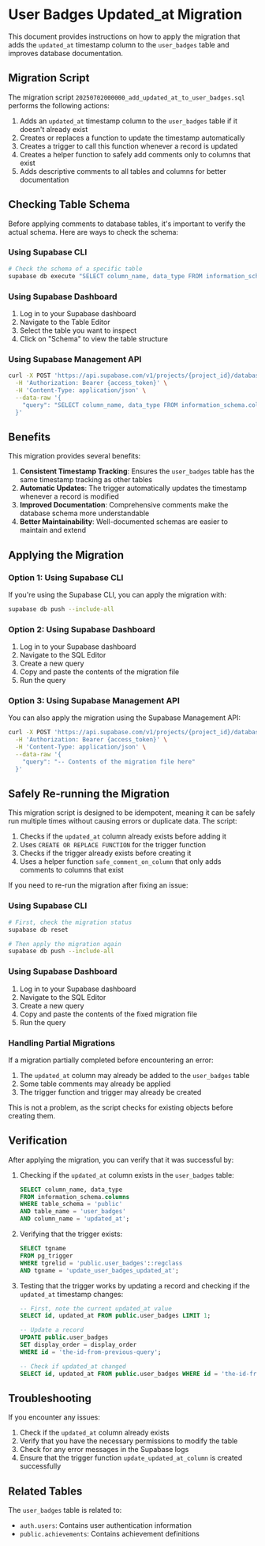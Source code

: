 # User Badges Updated_at Migration

This document provides instructions on how to apply the migration that adds the `updated_at` timestamp column to the `user_badges` table and improves database documentation.

## Migration Script

The migration script `20250702000000_add_updated_at_to_user_badges.sql` performs the following actions:

1. Adds an `updated_at` timestamp column to the `user_badges` table if it doesn't already exist
2. Creates or replaces a function to update the timestamp automatically
3. Creates a trigger to call this function whenever a record is updated
4. Creates a helper function to safely add comments only to columns that exist
5. Adds descriptive comments to all tables and columns for better documentation

## Checking Table Schema

Before applying comments to database tables, it's important to verify the actual schema. Here are ways to check the schema:

### Using Supabase CLI

```bash
# Check the schema of a specific table
supabase db execute "SELECT column_name, data_type FROM information_schema.columns WHERE table_schema = 'public' AND table_name = 'achievements' ORDER BY ordinal_position;"
```

### Using Supabase Dashboard

1. Log in to your Supabase dashboard
2. Navigate to the Table Editor
3. Select the table you want to inspect
4. Click on "Schema" to view the table structure

### Using Supabase Management API

```bash
curl -X POST 'https://api.supabase.com/v1/projects/{project_id}/database/query' \
  -H 'Authorization: Bearer {access_token}' \
  -H 'Content-Type: application/json' \
  --data-raw '{
    "query": "SELECT column_name, data_type FROM information_schema.columns WHERE table_schema = '\''public'\'' AND table_name = '\''achievements'\'' ORDER BY ordinal_position;"
  }'
```

## Benefits

This migration provides several benefits:

1. **Consistent Timestamp Tracking**: Ensures the `user_badges` table has the same timestamp tracking as other tables
2. **Automatic Updates**: The trigger automatically updates the timestamp whenever a record is modified
3. **Improved Documentation**: Comprehensive comments make the database schema more understandable
4. **Better Maintainability**: Well-documented schemas are easier to maintain and extend

## Applying the Migration

### Option 1: Using Supabase CLI

If you're using the Supabase CLI, you can apply the migration with:

```bash
supabase db push --include-all
```

### Option 2: Using Supabase Dashboard

1. Log in to your Supabase dashboard
2. Navigate to the SQL Editor
3. Create a new query
4. Copy and paste the contents of the migration file
5. Run the query

### Option 3: Using Supabase Management API

You can also apply the migration using the Supabase Management API:

```bash
curl -X POST 'https://api.supabase.com/v1/projects/{project_id}/database/query' \
  -H 'Authorization: Bearer {access_token}' \
  -H 'Content-Type: application/json' \
  --data-raw '{
    "query": "-- Contents of the migration file here"
  }'
```

## Safely Re-running the Migration

This migration script is designed to be idempotent, meaning it can be safely run multiple times without causing errors or duplicate data. The script:

1. Checks if the `updated_at` column already exists before adding it
2. Uses `CREATE OR REPLACE FUNCTION` for the trigger function
3. Checks if the trigger already exists before creating it
4. Uses a helper function `safe_comment_on_column` that only adds comments to columns that exist

If you need to re-run the migration after fixing an issue:

### Using Supabase CLI

```bash
# First, check the migration status
supabase db reset

# Then apply the migration again
supabase db push --include-all
```

### Using Supabase Dashboard

1. Log in to your Supabase dashboard
2. Navigate to the SQL Editor
3. Create a new query
4. Copy and paste the contents of the fixed migration file
5. Run the query

### Handling Partial Migrations

If a migration partially completed before encountering an error:

1. The `updated_at` column may already be added to the `user_badges` table
2. Some table comments may already be applied
3. The trigger function and trigger may already be created

This is not a problem, as the script checks for existing objects before creating them.

## Verification

After applying the migration, you can verify that it was successful by:

1. Checking if the `updated_at` column exists in the `user_badges` table:

   ```sql
   SELECT column_name, data_type
   FROM information_schema.columns
   WHERE table_schema = 'public'
   AND table_name = 'user_badges'
   AND column_name = 'updated_at';
   ```

2. Verifying that the trigger exists:

   ```sql
   SELECT tgname
   FROM pg_trigger
   WHERE tgrelid = 'public.user_badges'::regclass
   AND tgname = 'update_user_badges_updated_at';
   ```

3. Testing that the trigger works by updating a record and checking if the `updated_at` timestamp changes:

   ```sql
   -- First, note the current updated_at value
   SELECT id, updated_at FROM public.user_badges LIMIT 1;

   -- Update a record
   UPDATE public.user_badges
   SET display_order = display_order
   WHERE id = 'the-id-from-previous-query';

   -- Check if updated_at changed
   SELECT id, updated_at FROM public.user_badges WHERE id = 'the-id-from-previous-query';
   ```

## Troubleshooting

If you encounter any issues:

1. Check if the `updated_at` column already exists
2. Verify that you have the necessary permissions to modify the table
3. Check for any error messages in the Supabase logs
4. Ensure that the trigger function `update_updated_at_column` is created successfully

## Related Tables

The `user_badges` table is related to:

- `auth.users`: Contains user authentication information
- `public.achievements`: Contains achievement definitions

